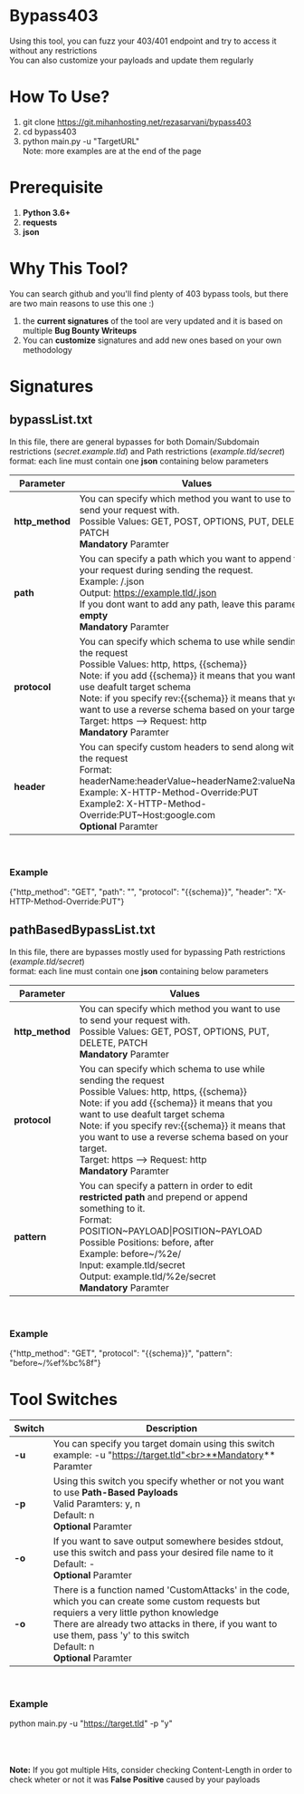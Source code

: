 # Bypass403

Using this tool, you can fuzz your 403/401 endpoint and try to access it without any restrictions
<br>You can also customize your payloads and update them regularly

# How To Use?
1) git clone https://git.mihanhosting.net/rezasarvani/bypass403<br>
2) cd bypass403<br>
3) python main.py -u "TargetURL"<br>
Note: more examples are at the end of the page

# Prerequisite
1) **Python 3.6+**<br>
2) **requests**<br>
3) **json**<br>

# Why This Tool?

You can search github and you'll find plenty of 403 bypass tools, but there are two main reasons to use this one :)<br>
1) the **current signatures** of the tool are very updated and it is based on multiple **Bug Bounty Writeups**<br>
2) You can **customize** signatures and add new ones based on your own methodology<br>

# Signatures

## bypassList.txt

In this file, there are general bypasses for both Domain/Subdomain restrictions (*secret.example.tld*) and Path restrictions (*example.tld/secret*)<br>
format: each line must contain one **json** containing below parameters<br>

Parameter | Values
--- | ---
**http_method** | You can specify which method you want to use to send your request with.<br>Possible Values: GET, POST, OPTIONS, PUT, DELETE, PATCH<br>**Mandatory** Paramter
**path** | You can specify a path which you want to append to your request during sending the request.<br>Example: /.json<br>Output: https://example.tld/.json<br>If you dont want to add any path, leave this parameter **empty**<br>**Mandatory** Paramter
**protocol** | You can specify which schema to use while sending the request<br>Possible Values: http, https, {{schema}}<br>Note: if you add {{schema}} it means that you want to use deafult target schema<br>Note: if you specify rev:{{schema}} it means that you want to use a reverse schema based on your target.<br>Target: https --> Request: http<br>**Mandatory** Paramter
**header** | You can specify custom headers to send along with the request<br>Format: headerName:headerValue~headerName2:valueName2<br>Example: X-HTTP-Method-Override:PUT<br>Example2: X-HTTP-Method-Override:PUT~Host:google.com<br>**Optional** Paramter
<br>

### Example

{"http_method": "GET", "path": "", "protocol": "{{schema}}", "header": "X-HTTP-Method-Override:PUT"}

## pathBasedBypassList.txt

In this file, there are bypasses mostly used for bypassing Path restrictions (*example.tld/secret*)<br>
format: each line must contain one **json** containing below parameters<br>

Parameter | Values
--- | ---
**http_method** | You can specify which method you want to use to send your request with.<br>Possible Values: GET, POST, OPTIONS, PUT, DELETE, PATCH<br>**Mandatory** Paramter
**protocol** | You can specify which schema to use while sending the request<br>Possible Values: http, https, {{schema}}<br>Note: if you add {{schema}} it means that you want to use deafult target schema<br>Note: if you specify rev:{{schema}} it means that you want to use a reverse schema based on your target.<br>Target: https --> Request: http<br>**Mandatory** Paramter
**pattern** | You can specify a pattern in order to edit **restricted path** and prepend or append something to it.<br>Format: POSITION~PAYLOAD\|POSITION~PAYLOAD<br>Possible Positions: before, after<br>Example: before~/%2e/<br>Input: example.tld/secret<br>Output: example.tld/%2e/secret<br>**Mandatory** Paramter
<br>

### Example

{"http_method": "GET", "protocol": "{{schema}}", "pattern": "before~/%ef%bc%8f"}

# Tool Switches

Switch | Description
--- | ---
**-u** | You can specify you target domain using this switch<br>example: -u "https://target.tld"<br>**Mandatory** Paramter
**-p** | Using this switch you specify whether or not you want to use **Path-Based Payloads**<br>Valid Paramters: y, n<br>Default: n<br>**Optional** Paramter
**-o** | If you want to save output somewhere besides stdout, use this switch and pass your desired file name to it<br>Default: -<br>**Optional** Paramter
**-o** | There is a function named 'CustomAttacks' in the code, which you can create some custom requests but requiers a very little python knowledge<br>There are already two attacks in there, if you want to use them, pass 'y' to this switch<br>Default: n<br>**Optional** Paramter
<br>

### Example

python main.py -u "https://target.tld" -p "y"<br>
<br>
<br>
<br>

**Note:** If you got multiple Hits, consider checking Content-Length in order to check wheter or not it was **False Positive** caused by your payloads
